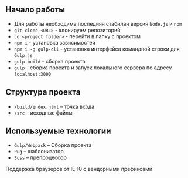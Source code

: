 
## Начало работы

  * Для работы необходима последняя стабилая версия `Node.js` и `npm`
  * `git clone <URL>` - клонируем репозиторий 
  * `cd <project folder>` - перейти в папку с проектом
  * `npm i` - установка зависимостей
  * `npm i -g gulp-cli` - установка интерфейса командной строки для `Gulp.js`
  * `gulp build` - сборка проекта
  * `gulp` - сборка проекта и запуск локального сервера по адресу `localhost:3000`

## Структура проекта

  * `/build/index.html` – точка входа
  * `/src` – исходные файлы

## Используемые технологии

  * `Gulp/Webpack` – Сборка проекта
  * `Pug` – шаблонизатор
  * `Scss` – препроцессор

Поддержка браузеров от IE 10 с вендорными префиксами